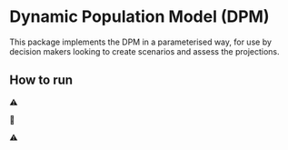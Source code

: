 # Dynamic Population Model (DPM)

This package implements the DPM in a parameterised way, for use by decision makers looking to create scenarios and assess the projections.

## How to run

:warning:

:construction:

:warning:
